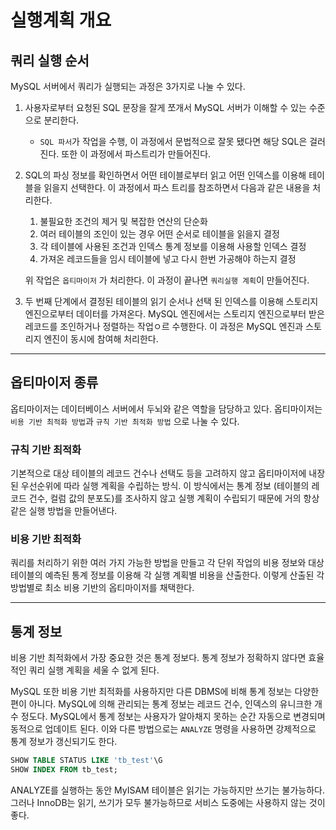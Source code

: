 # 실행계획 개요

## 쿼리 실행 순서

MySQL 서버에서 쿼리가 실행되는 과정은 3가지로 나눌 수 있다.

1. 사용자로부터 요청된 SQL 문장을 잘게 쪼개서 MySQL 서버가 이해할 수 있는 수준으로 분리한다.
   - `SQL 파서`가 작업을 수행, 이 과정에서 문법적으로 잘못 됐다면 해당 SQL은 걸러진다. 또한 이 과정에서 파스트리가 만들어진다.
2. SQL의 파싱 정보를 확인하면서 어떤 테이블로부터 읽고 어떤 인덱스를 이용해 테이블을 읽을지 선택한다. 이 과정에서 파스 트리를 참조하면서 다음과 같은 내용을 처리한다.

   1. 불필요한 조건의 제거 및 복잡한 연산의 단순화
   2. 여러 테이블의 조인이 있는 경우 어떤 순서로 테이블을 읽을지 결정
   3. 각 테이블에 사용된 조건과 인덱스 통계 정보를 이용해 사용할 인덱스 결정
   4. 가져온 레코드들을 임시 테이블에 넣고 다시 한번 가공해야 하는지 결정

   위 작업은 `옵티마이저` 가 처리한다. 이 과정이 끝나면 `쿼리실행 계획`이 만들어진다.

3. 두 번째 단계에서 결정된 테이블의 읽기 순서나 선택 된 인덱스를 이용해 스토리지 엔진으로부터 데이터를 가져온다. MySQL 엔진에서는 스토리지 엔진으로부터 받은 레코드를 조인하거나 정렬하는 작업ㅇ르 수행한다. 이 과정은 MySQL 엔진과 스토리지 엔진이 동시에 참여해 처리한다.

---

## 옵티마이저 종류

옵티마이저는 데이터베이스 서버에서 두뇌와 같은 역할을 담당하고 있다. 옵티마이저는 `비용 기반 최적화 방법`과 `규칙 기반 최적화 방법` 으로 나눌 수 있다.

### 규칙 기반 최적화

기본적으로 대상 테이블의 레코드 건수나 선택도 등을 고려하지 않고 옵티마이저에 내장된 우선순위에 따라 실행 계획을 수립하는 방식. 이 방식에서는 통계 정보 (테이블의 레코드 건수, 컬럼 값의 분포도)를 조사하지 않고 실행 계획이 수립되기 때문에 거의 항상 같은 실행 방법을 만들어낸다.

### 비용 기반 최적화

쿼리를 처리하기 위한 여러 가지 가능한 방법을 만들고 각 단위 작업의 비용 정보와 대상 테이블의 예측된 통계 정보를 이용해 각 실행 계획별 비용을 산출한다. 이렇게 산출된 각 방법별로 최소 비용 기반의 옵티마이저를 채택한다.

---

## 통계 정보

비용 기반 최적화에서 가장 중요한 것은 통계 정보다. 통계 정보가 정확하지 않다면 효율적인 쿼리 실행 계획을 세울 수 없게 된다.

MySQL 또한 비용 기반 최적화를 사용하지만 다른 DBMS에 비해 통계 정보는 다양한 편이 아니다. MySQL에 의해 관리되는 통계 정보는 레코드 건수, 인덱스의 유니크한 개수 정도다. MySQL에서 통계 정보는 사용자가 알아채지 못하는 순간 자동으로 변경되며 동적으로 업데이트 된다. 이와 다른 방법으로는 `ANALYZE` 명령을 사용하면 강제적으로 통계 정보가 갱신되기도 한다.

```sql
SHOW TABLE STATUS LIKE 'tb_test'\G
SHOW INDEX FROM tb_test;
```

ANALYZE를 실행하는 동안 MyISAM 테이블은 읽기는 가능하지만 쓰기는 불가능하다. 그러나 InnoDB는 읽기, 쓰기가 모두 불가능하므로 서비스 도중에는 사용하지 않는 것이 좋다.
